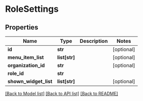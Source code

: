 # RoleSettings

## Properties
Name | Type | Description | Notes
------------ | ------------- | ------------- | -------------
**id** | **str** |  | [optional] 
**menu_item_list** | **list[str]** |  | [optional] 
**organization_id** | **str** |  | [optional] 
**role_id** | **str** |  | 
**shown_widget_list** | **list[str]** |  | [optional] 

[[Back to Model list]](../README.md#documentation-for-models) [[Back to API list]](../README.md#documentation-for-api-endpoints) [[Back to README]](../README.md)


